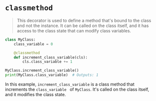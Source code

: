 # `classmethod`

> This decorator is used to define a method that's bound to the class and not the instance. It can be called on the class itself, and it has access to the class state that can modify class variables.

```python
class MyClass:
    class_variable = 0

    @classmethod
    def increment_class_variable(cls):
        cls.class_variable += 1

MyClass.increment_class_variable()
print(MyClass.class_variable)  # Outputs: 1
```

In this example, `increment_class_variable` is a class method that increments the `class_variable
` of `MyClass`. It's called on the class itself, and it modifies the class state.
